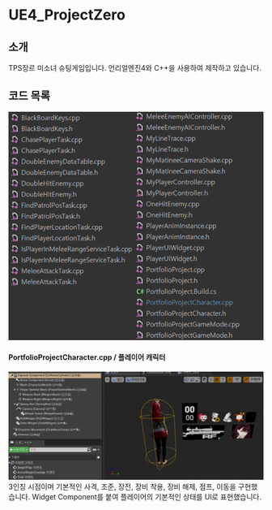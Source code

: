 # UE4_ProjectZero
## 소개
TPS장르 미소녀 슈팅게임입니다.
언리얼엔진4와 C++을 사용하여 제작하고 있습니다.

## 코드 목록
![Code](./img/CodeList.png)

#### PortfolioProjectCharacter.cpp / 플레이어 캐릭터
![Player](./img/Player.png)
3인칭 시점이며 기본적인 사격, 조준, 장전, 장비 착용, 장비 해제, 점프, 이동을 구현했습니다.
Widget Component를 붙여 플레이어의 기본적인 상태를 UI로 표현했습니다.
